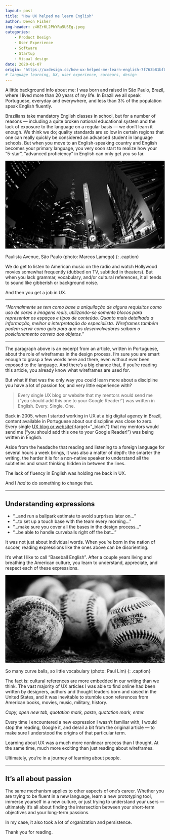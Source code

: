 ```yaml
---
layout: post
title: "How UX helped me learn English"
author: Devon Fisher
img-header: z4HZr6L2PhYRu5USEg.jpeg
categories:
    - Product Design
    - User Experience
    - Software
    - Startup
    - Visual design
date: 2020-01-07
origin: "https://uxdesign.cc/how-ux-helped-me-learn-english-7f763b81bf0e"
# language learning, UX, user experience, careears, design
---
```

A little background info about me: I was born and raised in São Paulo, Brazil, where I lived more than 20 years of my life. In Brazil we all speak Portuguese, everyday and everywhere, and less than 3% of the population speak English fluently.

Brazilians take mandatory English classes in school, but for a number of reasons — including a quite broken national educational system and the lack of exposure to the language on a regular basis — we don’t learn it enough. We think we do; quality standards are so low in certain regions that one can really quickly be considered an advanced student in language schools. But when you move to an English-speaking country and English becomes your primary language, you very soon start to realize how your “5-star”, “advanced proficiency” in English can only get you so far.

![Paulista Avenue, São Paulo (photo: Marcos Lamego)](assets/img/devonfisher/A05ZUiggOD5k3YQ.jpeg)

Paulista Avenue, São Paulo (photo: Marcos Lamego)
{: .caption}

We do get to listen to American music on the radio and watch Hollywood movies somewhat frequently (dubbed on TV, subtitled in theaters). But when you lack grammar, vocabulary, and/or cultural references, it all tends to sound like gibberish or background noise.

And then you get a job in UX.

* * *

*“Normalmente se tem como base a aniquilação de alguns requisitos como uso de cores e imagens reais, utilizando-se somente blocos para representar os espaços e tipos de conteúdo. Quanto mais detalhada a informação, melhor a interpretação do especialista. Wireframes também podem servir como guia para que os desenvolvedores saibam o posicionamento correto dos objetos.”*

* * *

The paragraph above is an excerpt from an article, written in Portuguese, about the role of wireframes in the design process. I’m sure you are smart enough to grasp a few words here and there, even without ever been exposed to the language. And there’s a big chance that, if you’re reading this article, you already know what wireframes are used for.

But what if that was the only way you could learn more about a discipline you have a lot of passion for, and very little experience with?

> Every single UX blog or website that my mentors would send me (“you should add this one to your Google Reader!”) was written in English. Every. Single. One.

Back in 2005, when I started working in UX at a big digital agency in Brazil, content available in Portuguese about our discipline was close to zero. Every single [UX blog or website](https://uxdesign.cc/ux-sites-and-blogs-780a304766ee "UX Sites and Blogs"){:target="_blank"} that my mentors would send me (“you should add this one to your Google Reader!”) was being written in English.

Aside from the headache that reading and listening to a foreign language for several hours a week brings, it was also a matter of depth: the smarter the writing, the harder it is for a non-native speaker to understand all the subtleties and smart thinking hidden in between the lines.

The lack of fluency in English was holding me back in UX.

And I *had* to do something to change that.

* * *

## Understanding expressions

- “…and run a ballpark estimate to avoid surprises later on…”
- “…to set up a touch base with the team every morning…”
- “…make sure you cover all the bases in the design process…”
- “…be able to handle curveballs right off the bat…”

It was not just about individual words. When you’re born in the nation of soccer, reading expressions like the ones above can be disorienting.

It’s what I like to call “Baseball English”. After a couple years living and breathing the American culture, you learn to understand, appreciate, and respect each of these expressions.

![So many curve balls, so little vocabulary (photo: Paul Lim)](assets/img/devonfisher/w6hgSQhkrLxJrBw.jpeg)

So many curve balls, so little vocabulary (photo: Paul Lim)
{: .caption}

The fact is: cultural references are more embedded in our writing than we think. The vast majority of UX articles I was able to find online had been written by designers, authors and thought leaders born and raised in the United States, and it was inevitable to stumble upon references from American books, movies, music, military, history.

*Copy, open new tab, quotation mark, paste, quotation mark, enter.*

Every time I encountered a new expression I wasn’t familiar with, I would stop the reading, Google it, and derail a bit from the original article — to make sure I understood the origins of that particular term.

Learning about UX was a much more nonlinear process than I thought. At the same time, much more exciting than just reading about wireframes.

Ultimately, you’re in a journey of learning about people.

* * *

## It’s all about passion

The same mechanism applies to other aspects of one’s career. Whether you are trying to be fluent in a new language, learn a new prototyping tool, immerse yourself in a new culture, or just trying to understand your users — ultimately it’s all about finding the intersection between your short-term objectives and your long-term passions.

In my case, it also took a lot of organization and persistence.

Thank you for reading.